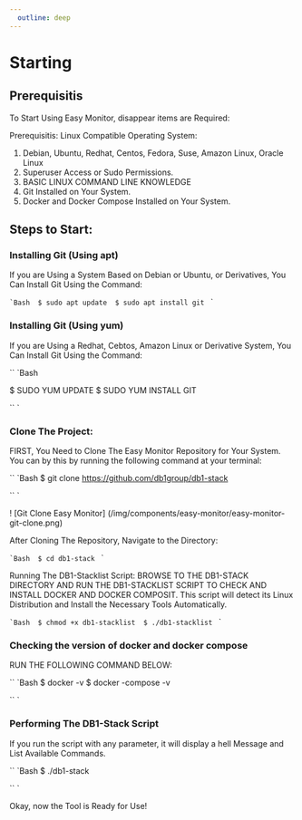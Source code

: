 ```yaml
--- 
  outline: deep 
--- 
```


  # Starting 

  ## Prerequisitis 

  To Start Using Easy Monitor, disappear items are Required: 

  Prerequisitis: 
  Linux Compatible Operating System: 

  1. Debian, Ubuntu, Redhat, Centos, Fedora, Suse, Amazon Linux, Oracle Linux 
  2. Superuser Access or Sudo Permissions. 
  3. BASIC LINUX COMMAND LINE KNOWLEDGE 
  4. Git Installed on Your System. 
  5. Docker and Docker Compose Installed on Your System. 

  ## Steps to Start: 

  ### Installing Git (Using apt) 

  If you are Using a System Based on Debian or Ubuntu, or Derivatives, You Can Install Git Using the Command: 

  `` `Bash 
  $ sudo apt update 
  $ sudo apt install git 
  `` ` 

  ### Installing Git (Using yum) 

  If you are Using a Redhat, Cebtos, Amazon Linux or Derivative System, You Can Install Git Using the Command: 

  `` `Bash 

  $ SUDO YUM UPDATE 
  $ SUDO YUM INSTALL GIT 

  `` ` 

  ### Clone The Project: 

  FIRST, You Need to Clone The Easy Monitor Repository for Your System. You can by this by running the following command at your terminal: 

  `` `Bash 
  $ git clone https://github.com/db1group/db1-stack 

  `` ` 

  ! [Git Clone Easy Monitor] (/img/components/easy-monitor/easy-monitor-git-clone.png) 

  After Cloning The Repository, Navigate to the Directory: 

  `` `Bash 
  $ cd db1-stack 
  `` ` 

  Running The DB1-Stacklist Script: 
  BROWSE TO THE DB1-STACK DIRECTORY AND RUN THE DB1-STACKLIST SCRIPT TO CHECK AND INSTALL DOCKER AND DOCKER COMPOSIT. This script will detect its Linux Distribution and Install the Necessary Tools Automatically. 

  `` `Bash 
  $ chmod +x db1-stacklist 
  $ ./db1-stacklist 
  `` ` 

  ### Checking the version of docker and docker compose 

  RUN THE FOLLOWING COMMAND BELOW: 

  `` `Bash 
  $ docker -v 
  $ docker -compose -v 

  `` ` 

  ### Performing The DB1-Stack Script 

  If you run the script with any parameter, it will display a hell Message and List Available Commands. 

  `` `Bash 
  $ ./db1-stack 

  `` ` 

  Okay, now the Tool is Ready for Use!
